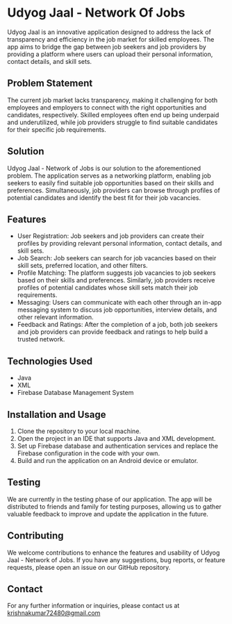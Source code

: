 # Udyog Jaal - Network Of Jobs

Udyog Jaal is an innovative application designed to address the lack of transparency and efficiency in the job market for skilled employees. The app aims to bridge the gap between job seekers and job providers by providing a platform where users can upload their personal information, contact details, and skill sets.

## Problem Statement

The current job market lacks transparency, making it challenging for both employees and employers to connect with the right opportunities and candidates, respectively. Skilled employees often end up being underpaid and underutilized, while job providers struggle to find suitable candidates for their specific job requirements.

## Solution

Udyog Jaal - Network of Jobs is our solution to the aforementioned problem. The application serves as a networking platform, enabling job seekers to easily find suitable job opportunities based on their skills and preferences. Simultaneously, job providers can browse through profiles of potential candidates and identify the best fit for their job vacancies.

## Features

- User Registration: Job seekers and job providers can create their profiles by providing relevant personal information, contact details, and skill sets.
- Job Search: Job seekers can search for job vacancies based on their skill sets, preferred location, and other filters.
- Profile Matching: The platform suggests job vacancies to job seekers based on their skills and preferences. Similarly, job providers receive profiles of potential candidates whose skill sets match their job requirements.
- Messaging: Users can communicate with each other through an in-app messaging system to discuss job opportunities, interview details, and other relevant information.
- Feedback and Ratings: After the completion of a job, both job seekers and job providers can provide feedback and ratings to help build a trusted network.

## Technologies Used

- Java
- XML
- Firebase Database Management System

## Installation and Usage

1. Clone the repository to your local machine.
2. Open the project in an IDE that supports Java and XML development.
3. Set up Firebase database and authentication services and replace the Firebase configuration in the code with your own.
4. Build and run the application on an Android device or emulator.

## Testing

We are currently in the testing phase of our application. The app will be distributed to friends and family for testing purposes, allowing us to gather valuable feedback to improve and update the application in the future.

## Contributing

We welcome contributions to enhance the features and usability of Udyog Jaal - Network of Jobs. If you have any suggestions, bug reports, or feature requests, please open an issue on our GitHub repository.

## Contact

For any further information or inquiries, please contact us at krishnakumar72480@gmail.com
